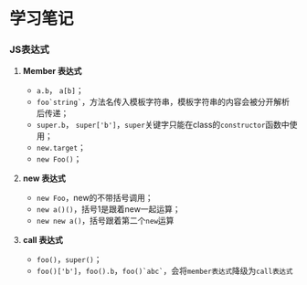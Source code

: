 # 学习笔记

### JS表达式

1. **Member 表达式**

    * `a.b`， `a[b]`；
    * ``` foo`string` ```，方法名传入模板字符串，模板字符串的内容会被分开解析后传递；
    * `super.b`， `super['b']`，`super`关键字只能在class的`constructor`函数中使用；
    * `new.target`；
    * `new Foo()`；

2. **new 表达式**
    * `new Foo`，new的不带括号调用；
    * `new a()()`，括号1是跟着new一起运算；
    * `new new a()`，括号跟着第二个`new`运算
    

3. **call 表达式**

    * `foo()`，`super()`；
    * `foo()['b']`，`foo().b`，``` foo()`abc` ```，会将`member表达式`降级为`call表达式`

